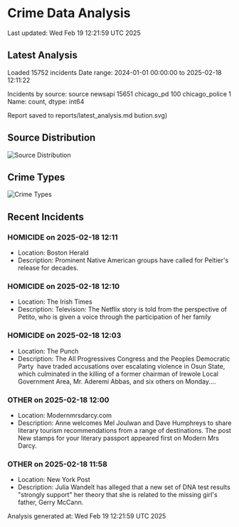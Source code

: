 # Crime Data Analysis
Last updated: Wed Feb 19 12:21:59 UTC 2025

## Latest Analysis

Loaded 15752 incidents
Date range: 2024-01-01 00:00:00 to 2025-02-18 12:11:22

Incidents by source:
source
newsapi           15651
chicago_pd          100
chicago_police        1
Name: count, dtype: int64

Report saved to reports/latest_analysis.md
bution.svg)

## Source Distribution
![Source Distribution](images/source_distribution.svg)

## Crime Types
![Crime Types](images/crime_types.svg)

## Recent Incidents

### HOMICIDE on 2025-02-18 12:11
- Location: Boston Herald
- Description: Prominent Native American groups have called for Peltier's release for decades.


### HOMICIDE on 2025-02-18 12:10
- Location: The Irish Times
- Description: Television: The Netflix story is told from the perspective of Petito, who is given a voice through the participation of her family


### HOMICIDE on 2025-02-18 12:03
- Location: The Punch
- Description: The All Progressives Congress and the Peoples Democratic Party  have traded accusations over escalating violence in Osun State, which culminated in the killing of a former chairman of Irewole Local Government Area, Mr. Aderemi Abbas, and six others on Monday.…


### OTHER on 2025-02-18 12:00
- Location: Modernmrsdarcy.com
- Description: Anne welcomes Mel Joulwan and Dave Humphreys to share literary tourism recommendations from a range of destinations.
The post New stamps for your literary passport appeared first on Modern Mrs Darcy.


### OTHER on 2025-02-18 11:58
- Location: New York Post
- Description: Julia Wandelt has alleged that a new set of DNA test results "strongly support" her theory that she is related to the missing girl's father, Gerry McCann.

Analysis generated at: Wed Feb 19 12:21:59 UTC 2025
